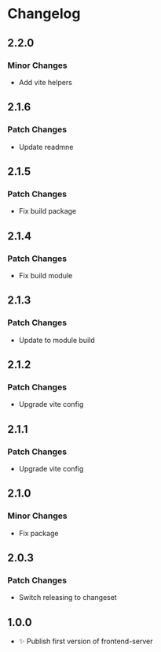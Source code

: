 # Changelog

## 2.2.0

### Minor Changes

- Add vite helpers

## 2.1.6

### Patch Changes

- Update readmne

## 2.1.5

### Patch Changes

- Fix build package

## 2.1.4

### Patch Changes

- Fix build module

## 2.1.3

### Patch Changes

- Update to module build

## 2.1.2

### Patch Changes

- Upgrade vite config

## 2.1.1

### Patch Changes

- Upgrade vite config

## 2.1.0

### Minor Changes

- Fix package

## 2.0.3

### Patch Changes

- Switch releasing to changeset

## 1.0.0

- ✨ Publish first version of frontend-server
